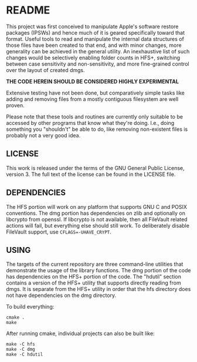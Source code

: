 README
======

This project was first conceived to manipulate Apple's software restore
packages (IPSWs) and hence much of it is geared specifically toward that
format. Useful tools to read and manipulate the internal data structures of
those files have been created to that end, and with minor changes, more
generality can be achieved in the general utility. An inexhaustive list of
such changes would be selectively enabling folder counts in HFS+, switching
between case sensitivity and non-sensitivity, and more fine-grained control
over the layout of created dmgs.

**THE CODE HEREIN SHOULD BE CONSIDERED HIGHLY EXPERIMENTAL**

Extensive testing have not been done, but comparatively simple tasks like
adding and removing files from a mostly contiguous filesystem are well
proven.

Please note that these tools and routines are currently only suitable to be
accessed by other programs that know what they're doing. I.e., doing
something you "shouldn't" be able to do, like removing non-existent files is
probably not a very good idea.

LICENSE
-------

This work is released under the terms of the GNU General Public License,
version 3. The full text of the license can be found in the LICENSE file.

DEPENDENCIES
------------

The HFS portion will work on any platform that supports GNU C and POSIX
conventions. The dmg portion has dependencies on zlib and optionally on
libcrypto from openssl. If libcrypto is not available, then all FileVault
related actions will fail, but everything else should still work. To
deliberately disable FileVault support, use `CFLAGS=-UHAVE_CRYPT`.

USING
-----

The targets of the current repository are three command-line utilities that
demonstrate the usage of the library functions. The dmg portion of the code
has dependencies on the HFS+ portion of the code. The "hdutil" section
contains a version of the HFS+ utility that supports directly reading from
dmgs. It is separate from the HFS+ utility in order that the hfs directory
does not have dependencies on the dmg directory.

To build everything:

    cmake .
    make

After running cmake, individual projects can also be built like:

    make -C hfs
    make -C dmg
    make -C hdutil
